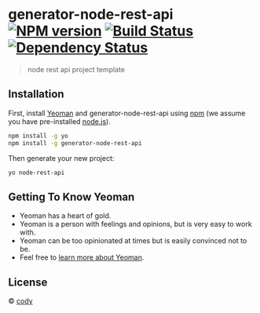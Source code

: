 # generator-node-rest-api [![NPM version][npm-image]][npm-url] [![Build Status][travis-image]][travis-url] [![Dependency Status][daviddm-image]][daviddm-url]
> node rest api project template

## Installation

First, install [Yeoman](http://yeoman.io) and generator-node-rest-api using [npm](https://www.npmjs.com/) (we assume you have pre-installed [node.js](https://nodejs.org/)).

```bash
npm install -g yo
npm install -g generator-node-rest-api
```

Then generate your new project:

```bash
yo node-rest-api
```

## Getting To Know Yeoman

 * Yeoman has a heart of gold.
 * Yeoman is a person with feelings and opinions, but is very easy to work with.
 * Yeoman can be too opinionated at times but is easily convinced not to be.
 * Feel free to [learn more about Yeoman](http://yeoman.io/).

## License

 © [cody]()


[npm-image]: https://badge.fury.io/js/generator-node-rest-api.svg
[npm-url]: https://npmjs.org/package/generator-node-rest-api
[travis-image]: https://travis-ci.org/Cody2333/generator-node-rest-api.svg?branch=master
[travis-url]: https://travis-ci.org/Cody2333/generator-node-rest-api
[daviddm-image]: https://david-dm.org/Cody2333/generator-node-rest-api.svg?theme=shields.io
[daviddm-url]: https://david-dm.org/Cody2333/generator-node-rest-api
